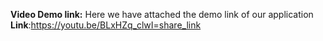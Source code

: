 **Video Demo link:**
Here we have attached the demo link of our application
**Link**:https://youtu.be/BLxHZq_clwI=share_link
